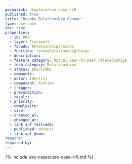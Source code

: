 ```yaml
---
permalink: /explore/use-case-rr8
published: true
title: "Revoke Relationship Change"
type: use-case
toc: true
properties:
  - id: RR8
  - layer: Transport
  - facade: RelationshipsFacade
  - function: revokeRelationshipChange
  - description:
  - feature category: Mutual peer-to-peer relationships
  - tech category: Relationships
  - status: QUESTIONS
  - comments:
  - actor: Identity
  - component: Runtime
  - trigger:
  - precondition:
  - result:
  - priority:
  - complexity:
  - size:
  - created_at:
  - changed_at:
  - link auf testcode:
  - published: default
  - link auf demo:
require:
required_by:
---
```


{% include use-cases/use-case-rr8.md %}
